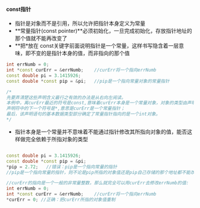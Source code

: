 #### const指针
- 指针是对象而不是引用，所以允许把指针本身定义为常量
-  **常量指针(const pointer)**必须初始化，一旦完成初始化，存放指针地址的那个值就不能再改变了
-  **把\*放在 const关键字前面说明指针是一个常量，这样书写隐含着一层意味，即不变的是指针本身的值，而非指向的那个值
```c++
int errNumb = 0;
int *const curErr = &errNumb;    //curErr将一个指向errNumb
const double pi = 3.1415926;
const double *const pip = &pi;   //pip是一个指向常量对象的常量指针

/*
先要弄清楚这些声明含义最行之有效的办法是从右向左阅读。
本例中，离curErr最近的符号是const,意味着curErr本身是一个常量对象，对象的类型由声明符确定其余部分确定；
声明符中的下一个符号是*,意思是curErr是一个常量指针；
最后，该声明语句的基本数据类型部分确定了常量指针指向的是一个int对象。
*/
```

- 指针本身是一个常量并不意味着不能通过指针修改其所指向对象的值，能否这样做完全依赖于所指对象的类型
```c++

const double pi = 3.1415926;
const double *const pip = &pi;   
*pip = 2.72;   //错误：pip是一个指向常量的指针
//pip是一个指向常量的指针，则不论是pip所指的对象值还是pip自己存储的那个地址都不能改变；

//curErr的指向是一个一般的非常量整数，那么就完全可以用curErr去修改errNumb的值:
int errNumb = 0;
int *const curErr = &errNumb;    //curErr将一个指向errNumb
*curErr = 0; //正确：把curErr所指的对象值重制
```